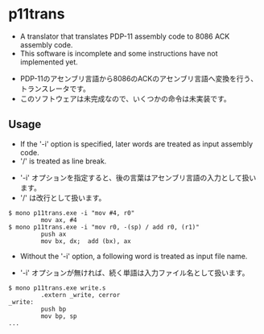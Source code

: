 p11trans
========

* A translator that translates PDP-11 assembly code to 8086 ACK assembly code.
* This software is incomplete and some instructions have not implemented yet.

>
* PDP-11のアセンブリ言語から8086のACKのアセンブリ言語へ変換を行う、トランスレータです。
* このソフトウェアは未完成なので、いくつかの命令は未実装です。

## Usage
* If the '-i' option is specified, later words are treated as input assembly code.
* '/' is treated as line break.

>
* '-i' オプションを指定すると、後の言葉はアセンブリ言語の入力として扱います。
* '/' は改行として扱います。

```
$ mono p11trans.exe -i "mov #4, r0"
         mov ax, #4
$ mono p11trans.exe -i "mov r0, -(sp) / add r0, (r1)"
         push ax
         mov bx, dx;  add (bx), ax
```


* Without the '-i' option, a following word is treated as input file name.

>
* '-i' オプションが無ければ、続く単語は入力ファイル名として扱います。

```
$ mono p11trans.exe write.s
         .extern _write, cerror
_write:
         push bp
         mov bp, sp
...
```

